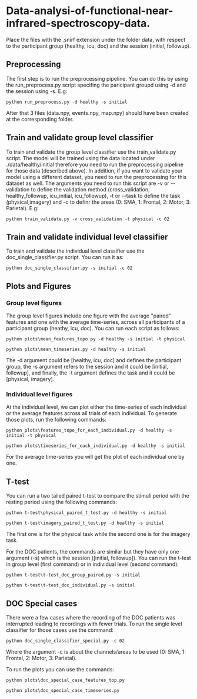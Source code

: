 # Data-analysi-of-functional-near-infrared-spectroscopy-data.

Place the files with the .snirf extension under the folder data, with respect to the participant group (healthy, icu, doc) and the session (initial, followup).

## Preprocessing 

The first step is to run the preprocessing pipeline. You can do this by using the run_preprocess.py script specifing the paricipant groupd using -d and the session using -s. E.g:

```
python run_preprocess.py -d healthy -s initial
```

After that 3 files (data.npy, events.npy, map.npy) should have been created at the corresponding folder.


## Train and validate group level classifier

To train and validate the group level classifier use the train_validate.py script. The model will be trained using the data located under ./data/healthy/initial therefore you need to run the preprocessing pipeline for those data (described above). In addition, if you want to validate your model using a different dataset, you need to run the preprocessing for this dataset as well. The arguments you need to run this script are -v or --validation to define the validation method (cross_validation, healthy_followup, icu_initial, icu_followup), -t or --task to define the task (physical,imagery) and -c to definr the areas (0: SMA, 1: Frontal, 2: Motor, 3: Parietal). E.g:

```
python train_validate.py -v cross_validation -t physical -c 02
```


## Train and validate individual level classifier

To train and validate the individual level classifier use the doc_single_classifier.py script. You can run it as: 

```
python doc_single_classifier.py -s initial -c 02
```

## Plots and Figures

### Group level figures

The group level figures include one figure with the average "paired" features and one with the average time-series, across all participants of a participant group (heathy, icu, doc). You can run each script as follows:

```
python plots\mean_features_topo.py -d healthy -s initial -t physical
```

```
python plots\mean_timeseries.py -d healthy -s initial
```

The -d argument could be [healthy, icu, doc] and defines the participant group, the -s argument refers to the session and it could be [initial, followup], and finally, the -t argument defines the task and it could be [physical, imagery].

### Individual level figures

At the individual level, we can plot either the time-series of each individual or the average features across all trials of each individual. To generate those plots, run the following commands: 

```
python plots\features_topo_for_each_individual.py -d healthy -s initial -t physical
```

```
python plots\timeseries_for_each_individual.py -d healthy -s initial
```

For the average time-series you will get the plot of each individual one by one.

## T-test

You can run a two tailed paired t-test to compare the stimuli period with the resting period using the following commands: 

```
python t-test\physical_paired_t_test.py -d healthy -s initial
```

```
python t-test\imagery_paired_t_test.py -d healthy -s initial
```
The first one is for the physical task while the second one is for the imagery task.

For the DOC patients, the commands are similar but they have only one argument (-s) which is the session ([initial, followup]). You can run the t-test in group level (first command) or in individual level (second command):

```
python t-test\t-test_doc_group_paired.py -s initial 
```

```
python t-test\t-test_doc_individual.py -s initial 
```

## DOC Special cases

There were a few cases where the recording of the DOC patients was interrupted leading to recordings with fewer trials. To run the single level classifier for those cases use the command:

```
python doc_single_classifier_special.py -c 02 
```

Where the argument -c is about the channels/areas to be used (0: SMA, 1: Frontal, 2: Motor, 3: Parietal). 

To run the plots you can use the commands:

```
python plots\doc_special_case_features_top.py
```

```
python plots\doc_special_case_timeseries.py
```

